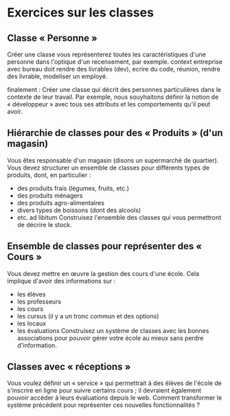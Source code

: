 # Exercices sur les classes


## Classe « Personne »

Créer une classe vous représenterez toutes les caractéristiques d'une personne dans l'optique d'un recensement, par exemple.
context entreprise avec bureau doit rendre des livrables (dev), ecrire du code, réunion, rendre des livrable,
modeliser un employé.

finalement :
Créer une classe qui décrit des personnes particulières dans le contexte de leur travail. Par exemple, nous souyhaitons définir la notion de « développeur » avec tous ses attributs et les comportements qu'il peut avoir.

## Hiérarchie de classes pour des « Produits » (d'un magasin)

Vous êtes responsable d'un magasin (disons un supermarché de quartier). Vous devez structurer un ensemble de classes pour différents types de produits, dont, en particulier :
* des produits frais (légumes, fruits, etc.)
* des produits ménagers
* des produits agro-alimentaires
* divers types de boissons (dont des alcools)
* etc. ad libitum
Construisez l'ensemble des classes qui vous permettront de décrire le stock.

## Ensemble de classes pour représenter des « Cours »

Vous devez mettre en œuvre la gestion des cours d'une école. Cela implique d'avoir des informations sur :
* les élèves
* les professeurs
* les cours
* les cursus (il y a un tronc commun et des options)
* les locaux
* les évaluations
Construisez un système de classes avec les bonnes associations pour pouvoir gérer votre école au mieux sans perdre d'information. 

## Classes avec « réceptions »

Vous voulez définir un « service » qui permettrait à des élèves de l'école de s'inscrire en ligne pour suivre certains cours ; il devraient également pouvoir accèder à leurs évaluations depuis le web.
Comment transformer le système précédent pour représenter ces nouvelles fonctionnalités ? 
